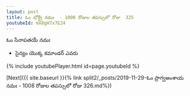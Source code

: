 ```yaml
---
layout: post
title: ఓం భోక్త్రే నమః  - 1008 రోజుల తపస్సులో రోజు  325
youtubeId: mX8gH7x7E24
---
```

 
 
 ఓం సేనాపతయే నమః  
 
 -  సైన్యం యొక్క కమాండర్ ఎవరు 
 
  
 
  
 
 
 
 
 
 


{% include youtubePlayer.html id=page.youtubeId %}
 
[Next]({{ site.baseurl }}{% link  split2/_posts/2019-11-29-ఓం ప్రాగ్వఅంశాయ నమః  - 1008 రోజుల తపస్సులో రోజు  326.md%})
 
